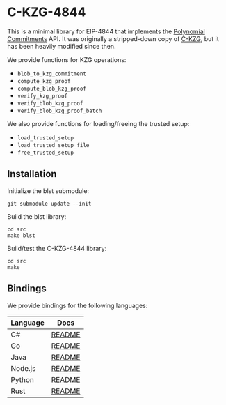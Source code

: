 # C-KZG-4844

This is a minimal library for EIP-4844 that implements the [Polynomial
Commitments](https://github.com/ethereum/consensus-specs/blob/dev/specs/eip4844/polynomial-commitments.md)
API. It was originally a stripped-down copy of
[C-KZG](https://github.com/benjaminion/c-kzg), but it has been heavily modified
since then.

We provide functions for KZG operations:

- `blob_to_kzg_commitment`
- `compute_kzg_proof`
- `compute_blob_kzg_proof`
- `verify_kzg_proof`
- `verify_blob_kzg_proof`
- `verify_blob_kzg_proof_batch`

We also provide functions for loading/freeing the trusted setup:

- `load_trusted_setup`
- `load_trusted_setup_file`
- `free_trusted_setup`

## Installation

Initialize the blst submodule:

```
git submodule update --init
```

Build the blst library:

```
cd src
make blst
```

Build/test the C-KZG-4844 library:

```
cd src
make
```

## Bindings

We provide bindings for the following languages:

| Language | Docs                                 |
|----------|--------------------------------------|
| C#       | [README](bindings/csharp/README.md)  |
| Go       | [README](bindings/go/README.md)      |
| Java     | [README](bindings/java/README.md)    |
| Node.js  | [README](bindings/node.js/README.md) |
| Python   | [README](bindings/python/README.md)  |
| Rust     | [README](bindings/rust/README.md)    |
